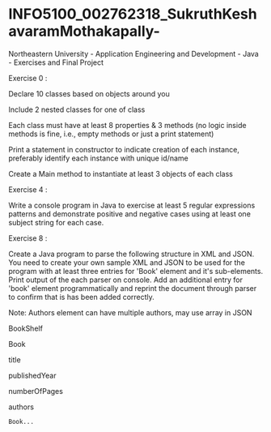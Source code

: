 # INFO5100_002762318_SukruthKeshavaramMothakapally-
Northeastern University - Application Engineering and Development - Java - Exercises and Final Project


Exercise 0 :

Declare 10 classes based on objects around you

Include 2 nested classes for one of class

Each class must have at least 8 properties & 3 methods (no logic inside methods is fine, i.e., empty methods or just a print statement)

Print a statement in constructor to indicate creation of each instance, preferably identify each instance with unique id/name

Create a Main method to instantiate at least 3 objects of each class


Exercise 4 :

Write a console program in Java to exercise at least 5 regular expressions patterns and demonstrate positive and negative cases using at least one subject string for each case.


Exercise 8 : 

Create a Java program to parse the following structure in XML and JSON. You need to create your own sample XML and JSON to be used for the program with at least three entries for 'Book' element and it's sub-elements. Print output of the each parser on console. Add an additional entry for 'book' element programmatically and reprint the document through parser to confirm that is has been added correctly.

Note: Authors element can have multiple authors, may use array in JSON

BookShelf

Book

title

publishedYear

numberOfPages

authors 

	Book...


